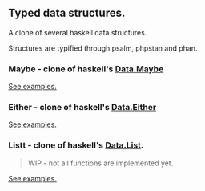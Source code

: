 Typed data structures.
---

A clone of several haskell data structures.

Structures are typified through psalm, phpstan and phan.

### Maybe - clone of haskell's [Data.Maybe][data-maybe]

[See examples.](./tests/MaybeTest.php)

### Either - clone of haskell's [Data.Either][data-either]

[See examples.](./tests/EitherTest.php)

### Listt - clone of haskell's [Data.List][data-list].

> WIP - not all functions are implemented yet.

[See examples.](./tests/ListtTest.php)

[data-list]: https://hackage.haskell.org/package/base-4.12.0.0/docs/Data-List.html
[data-maybe]: http://hackage.haskell.org/package/base-4.12.0.0/docs/Data-Maybe.html
[data-either]: http://hackage.haskell.org/package/base-4.12.0.0/docs/Data-Either.html
